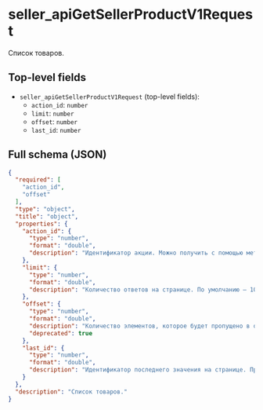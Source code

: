 # seller_apiGetSellerProductV1Request

Список товаров.

## Top-level fields
- `seller_apiGetSellerProductV1Request` (top-level fields):
  - `action_id`: `number`
  - `limit`: `number`
  - `offset`: `number`
  - `last_id`: `number`

## Full schema (JSON)
```json
{
  "required": [
    "action_id",
    "offset"
  ],
  "type": "object",
  "title": "object",
  "properties": {
    "action_id": {
      "type": "number",
      "format": "double",
      "description": "Идентификатор акции. Можно получить с помощью метода [/v1/actions](#operation/Promos)."
    },
    "limit": {
      "type": "number",
      "format": "double",
      "description": "Количество ответов на странице. По умолчанию — 100."
    },
    "offset": {
      "type": "number",
      "format": "double",
      "description": "Количество элементов, которое будет пропущено в ответе. Например, если `offset=10`, ответ начнётся с 11-го найденного элемента.",
      "deprecated": true
    },
    "last_id": {
      "type": "number",
      "format": "double",
      "description": "Идентификатор последнего значения на странице. При первом запросе оставьте это поле пустым."
    }
  },
  "description": "Список товаров."
}
```

